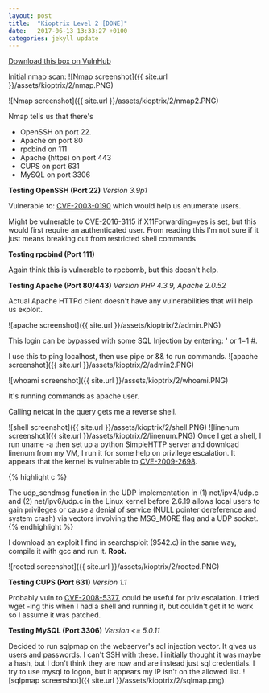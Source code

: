 ```yaml
---
layout: post
title:  "Kioptrix Level 2 [DONE]"
date:   2017-06-13 13:33:27 +0100
categories: jekyll update
---
```


[Download this box on VulnHub](https://www.vulnhub.com/entry/kioptrix-level-11-2,23/)

Initial nmap scan:
![Nmap screenshot]({{ site.url }}/assets/kioptrix/2/nmap.PNG)

![Nmap screenshot]({{ site.url }}/assets/kioptrix/2/nmap2.PNG)

Nmap tells us that there's

* OpenSSH on port 22.
* Apache on port 80
* rpcbind on 111
* Apache (https) on port 443
* CUPS on port 631
* MySQL on port 3306

**Testing OpenSSH (Port 22)**
*Version 3.9p1*

Vulnerable to: [CVE-2003-0190](https://www.cvedetails.com/cve/cve-2003-0190) which would help us enumerate users.

Might be vulnerable to [CVE-2016-3115](https://nvd.nist.gov/vuln/detail/CVE-2016-3115) if X11Forwarding=yes is set, but this would first require an authenticated user. From reading this I'm not sure if it just means breaking out from restricted shell commands

**Testing rpcbind (Port 111)**

Again think this is vulnerable to rpcbomb, but this doesn't help.

**Testing Apache (Port 80/443)**
*Version PHP 4.3.9, Apache 2.0.52*

Actual Apache HTTPd client doesn't have any vulnerabilities that will help us exploit.

![apache screenshot]({{ site.url }}/assets/kioptrix/2/admin.PNG)

This login can be bypassed with some SQL Injection by entering: ' or 1=1 #.


I use this to ping localhost, then use pipe or && to run commands.
![apache screenshot]({{ site.url }}/assets/kioptrix/2/admin2.PNG)

![whoami screenshot]({{ site.url }}/assets/kioptrix/2/whoami.PNG)

It's running commands as apache user.

Calling netcat in the query gets me a reverse shell.


![shell screenshot]({{ site.url }}/assets/kioptrix/2/shell.PNG)
![linenum screenshot]({{ site.url }}/assets/kioptrix/2/linenum.PNG)
Once I get a shell, I run uname -a then set up a python SimpleHTTP server and download linenum from my VM, I run it for some help on privilege escalation. It appears that the kernel is vulnerable to [CVE-2009-2698](https://cve.mitre.org/cgi-bin/cvename.cgi?name=CVE-2009-2698).

{% highlight c %}

The udp_sendmsg function in the UDP implementation in 
(1) net/ipv4/udp.c and (2) net/ipv6/udp.c in the Linux
kernel before 2.6.19 allows local users to gain privileges
or cause a denial of service (NULL pointer dereference 
and system crash) via vectors involving the MSG_MORE flag and a UDP socket.
{% endhighlight %}

I download an exploit I find in searchsploit (9542.c) in the same way, compile it with gcc and run it. **Root.**

![rooted screenshot]({{ site.url }}/assets/kioptrix/2/rooted.PNG)

**Testing CUPS (Port 631)**
*Version 1.1*

Probably vuln to [CVE-2008-5377](https://cve.mitre.org/cgi-bin/cvename.cgi?name=CVE-2008-5377), could be useful for priv escalation. I tried wget -ing this when I had a shell and running it, but couldn't get it to work so I assume it was patched.


**Testing MySQL (Port 3306)**
*Version <= 5.0.11*

Decided to run sqlpmap on the webserver's sql injection vector.
It gives us users and passwords. I can't SSH with these. I initially thought it was maybe a hash, but I don't think they are now and are instead just sql credentials. I try to use mysql to logon, but it appears my IP isn't on the allowed list.
![sqlpmap screenshot]({{ site.url }}/assets/kioptrix/2/sqlmap.png)





